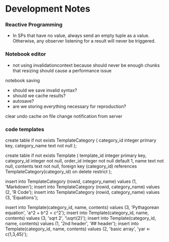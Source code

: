 # Development Notes

### Reactive Programming

* In SPs that have no value, always send an empty tuple as a value. Otherwise, any observer listening for a result will never be triggered.

### Notebook editor

* not using invalidationcontext because should never be enough chunks that resizing should cause a performance issue


notebook saving

* should we save invalid syntax?
* should we cache results?
* autosave?
* are we storing everything necessary for reproduction?

clear undo cache on file change notification from server


### code templates

create table if not exists TemplateCategory (
  category_id integer primary key,
  category_name text not null
);

create table if not exists Template (
  template_id integer primary key,
  category_id integer not null,
  order_id integer not null default 1,
  name text not null,
  contents text not null,
  foreign key (category_id) references TemplateCategory(category_id) on delete restrict
);

insert into TemplateCategory (rowid, category_name) values (1, 'Markdown');
insert into TemplateCategory (rowid, category_name) values (2, 'R Code');
insert into TemplateCategory (rowid, category_name) values (3, 'Equations');

insert into Template(category_id, name, contents) values (3, 'Pythagorean equation', 'a^2 + b^2 = c^2');
insert into Template(category_id, name, contents) values (3, 'sqrt 2', '\sqrt{2}');
insert into Template(category_id, name, contents) values (1, '2nd header', '## header');
insert into Template(category_id, name, contents) values (2, 'basic array', 'yar <- c(1,3,45)');
